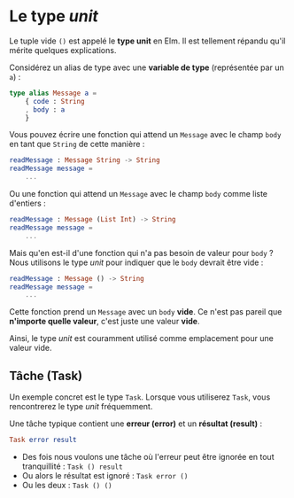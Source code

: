 # Le type _unit_

Le tuple vide `()` est appelé le __type unit__ en Elm. Il est tellement répandu qu'il mérite quelques explications.

Considérez un alias de type avec une __variable de type__ (représentée par un `a`) :

```elm
type alias Message a =
    { code : String
    , body : a
    }
```

Vous pouvez écrire une fonction qui attend un `Message` avec le champ `body` en tant que `String` de cette manière :

```elm
readMessage : Message String -> String
readMessage message =
    ...
```

Ou une fonction qui attend un `Message` avec le champ `body` comme liste d'entiers :

```elm
readMessage : Message (List Int) -> String
readMessage message =
    ...
```

Mais qu'en est-il d'une fonction qui n'a pas besoin de valeur pour `body` ? Nous utilisons le type _unit_ pour indiquer que le `body` devrait être vide :

```elm
readMessage : Message () -> String
readMessage message =
    ...
```

Cette fonction prend un `Message` avec un `body` __vide__. Ce n'est pas pareil que __n'importe quelle valeur__, c'est juste une valeur __vide__.


Ainsi, le type _unit_ est couramment utilisé comme emplacement pour une valeur vide.

## Tâche (Task)

Un exemple concret est le type `Task`. Lorsque vous utiliserez `Task`, vous rencontrerez le type _unit_ fréquemment.

Une tâche typique contient une __erreur (error)__ et un __résultat (result)__ :

```elm
Task error result
```

- Des fois nous voulons une tâche où l'erreur peut être ignorée en tout tranquillité : `Task () result`
- Ou alors le résultat est ignoré : `Task error ()`
- Ou les deux : `Task () ()`
